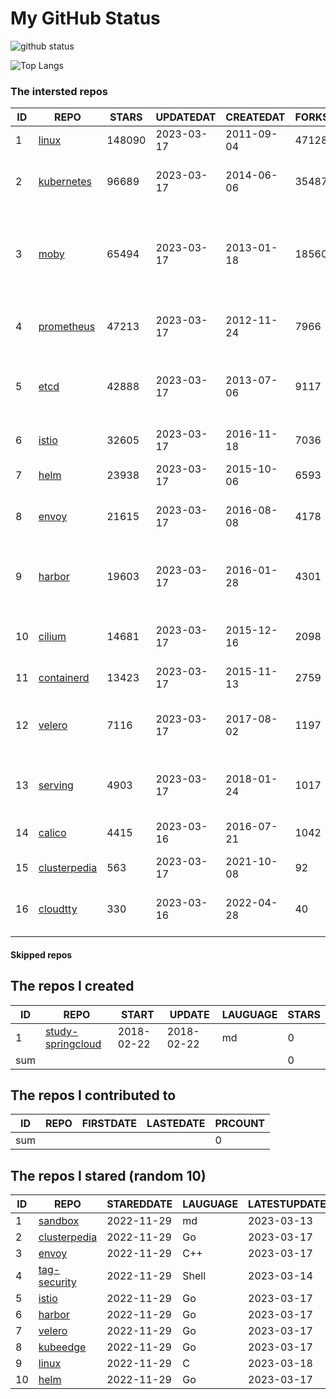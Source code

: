 # My GitHub Status

<img src="https://github-readme-stats-1.yihong0618.vercel.app/api?username=daoqingniu&show_icons=true&&&hide_title=true&count_private=true" alt="github status" />

![Top Langs](https://github-readme-stats-1.yihong0618.vercel.app/api/top-langs/?username=daoqingniu&layout=compact)

<!--START_SECTION:github_repos-->
### The intersted repos
| ID |                              REPO                               | STARS  | UPDATEDAT  | CREATEDAT  | FORKSCOUNT |                                              DESCRIPTIONS                                              |
|----|-----------------------------------------------------------------|--------|------------|------------|------------|--------------------------------------------------------------------------------------------------------|
|  1 | [linux](https://github.com/torvalds/linux)                      | 148090 | 2023-03-17 | 2011-09-04 |      47128 | Linux kernel source tree                                                                               |
|  2 | [kubernetes](https://github.com/kubernetes/kubernetes)          |  96689 | 2023-03-17 | 2014-06-06 |      35487 | Production-Grade Container Scheduling and Management                                                   |
|  3 | [moby](https://github.com/moby/moby)                            |  65494 | 2023-03-17 | 2013-01-18 |      18560 | Moby Project - a collaborative project for the container ecosystem to assemble container-based systems |
|  4 | [prometheus](https://github.com/prometheus/prometheus)          |  47213 | 2023-03-17 | 2012-11-24 |       7966 | The Prometheus monitoring system and time series database.                                             |
|  5 | [etcd](https://github.com/etcd-io/etcd)                         |  42888 | 2023-03-17 | 2013-07-06 |       9117 | Distributed reliable key-value store for the most critical data of a distributed system                |
|  6 | [istio](https://github.com/istio/istio)                         |  32605 | 2023-03-17 | 2016-11-18 |       7036 | Connect, secure, control, and observe services.                                                        |
|  7 | [helm](https://github.com/helm/helm)                            |  23938 | 2023-03-17 | 2015-10-06 |       6593 | The Kubernetes Package Manager                                                                         |
|  8 | [envoy](https://github.com/envoyproxy/envoy)                    |  21615 | 2023-03-17 | 2016-08-08 |       4178 | Cloud-native high-performance edge/middle/service proxy                                                |
|  9 | [harbor](https://github.com/goharbor/harbor)                    |  19603 | 2023-03-17 | 2016-01-28 |       4301 | An open source trusted cloud native registry project that stores, signs, and scans content.            |
| 10 | [cilium](https://github.com/cilium/cilium)                      |  14681 | 2023-03-17 | 2015-12-16 |       2098 | eBPF-based Networking, Security, and Observability                                                     |
| 11 | [containerd](https://github.com/containerd/containerd)          |  13423 | 2023-03-17 | 2015-11-13 |       2759 | An open and reliable container runtime                                                                 |
| 12 | [velero](https://github.com/vmware-tanzu/velero)                |   7116 | 2023-03-17 | 2017-08-02 |       1197 | Backup and migrate Kubernetes applications and their persistent volumes                                |
| 13 | [serving](https://github.com/knative/serving)                   |   4903 | 2023-03-17 | 2018-01-24 |       1017 | Kubernetes-based, scale-to-zero, request-driven compute                                                |
| 14 | [calico](https://github.com/projectcalico/calico)               |   4415 | 2023-03-16 | 2016-07-21 |       1042 | Cloud native networking and network security                                                           |
| 15 | [clusterpedia](https://github.com/clusterpedia-io/clusterpedia) |    563 | 2023-03-17 | 2021-10-08 |         92 | The Encyclopedia of Kubernetes clusters                                                                |
| 16 | [cloudtty](https://github.com/cloudtty/cloudtty)                |    330 | 2023-03-16 | 2022-04-28 |         40 | A Friendly Kubernetes CloudShell (Web Terminal) !                                                      |



#### Skipped repos
<!--END_SECTION:github_repos-->

<!--START_SECTION:my_github-->
## The repos I created
| ID  |                                 REPO                                 |   START    |   UPDATE   | LAUGUAGE | STARS |
|-----|----------------------------------------------------------------------|------------|------------|----------|-------|
|   1 | [study-springcloud](https://github.com/daoqingniu/study-springcloud) | 2018-02-22 | 2018-02-22 | md       |     0 |
| sum |                                                                      |            |            |          |     0 |

## The repos I contributed to
| ID  | REPO | FIRSTDATE | LASTEDATE | PRCOUNT |
|-----|------|-----------|-----------|---------|
| sum |      |           |           |       0 |

## The repos I stared (random 10)
| ID |                              REPO                               | STAREDDATE | LAUGUAGE | LATESTUPDATE |
|----|-----------------------------------------------------------------|------------|----------|--------------|
|  1 | [sandbox](https://github.com/cncf/sandbox)                      | 2022-11-29 | md       | 2023-03-13   |
|  2 | [clusterpedia](https://github.com/clusterpedia-io/clusterpedia) | 2022-11-29 | Go       | 2023-03-17   |
|  3 | [envoy](https://github.com/envoyproxy/envoy)                    | 2022-11-29 | C++      | 2023-03-17   |
|  4 | [tag-security](https://github.com/cncf/tag-security)            | 2022-11-29 | Shell    | 2023-03-14   |
|  5 | [istio](https://github.com/istio/istio)                         | 2022-11-29 | Go       | 2023-03-17   |
|  6 | [harbor](https://github.com/goharbor/harbor)                    | 2022-11-29 | Go       | 2023-03-17   |
|  7 | [velero](https://github.com/vmware-tanzu/velero)                | 2022-11-29 | Go       | 2023-03-17   |
|  8 | [kubeedge](https://github.com/kubeedge/kubeedge)                | 2022-11-29 | Go       | 2023-03-17   |
|  9 | [linux](https://github.com/torvalds/linux)                      | 2022-11-29 | C        | 2023-03-18   |
| 10 | [helm](https://github.com/helm/helm)                            | 2022-11-29 | Go       | 2023-03-17   |

<!--END_SECTION:my_github-->
